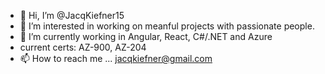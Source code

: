 - 👋 Hi, I’m @JacqKiefner15
- 👀 I’m interested in working on meanful projects with passionate people.
- 🌱 I’m currently working in Angular, React, C#/.NET and Azure
- current certs: AZ-900, AZ-204
- 📫 How to reach me ... jacqkiefner@gmail.com

<!---
JacqKiefner15/JacqKiefner15 is a ✨ special ✨ repository because its `README.md` (this file) appears on your GitHub profile.
You can click the Preview link to take a look at your changes.
--->
